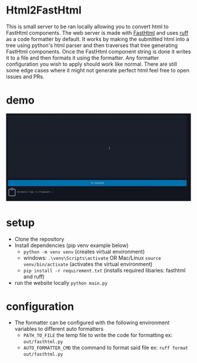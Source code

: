 # Html2FastHtml 
This is small server to be ran locally allowing you to convert html to FastHtml components.
The web server is made with [FastHtml](https://github.com/AnswerDotAI/fasthtml "fasthtml github") and
   uses [ruff](https://github.com/astral-sh/ruff "Ruff github") as a code formatter by default.
It works by making the submitted html into a tree using python's html parser and then traverses that tree
   generating FastHtml components.
Once the FastHtml component string is done it writes it to a file and then formats it using the formatter.
Any formatter configuration you wish to apply should work like normal.
There are still some edge cases where it might not generate perfect html feel free to open
   issues and PRs.
# demo
![Demo GIF](demo.gif)
# setup
- Clone the repository
- Install dependencies (pip venv example below)
    - `python -m venv venv` (creates virtual environment)
    - windows: `.\venv\Scripts\activate` OR Mac/Linux `source venv/bin/activate` (activates the virtual environment)
    - `pip install -r requirement.txt` (installs required libaries: fasthtml and ruff)
- run the website locally `python main.py`
# configuration
- The formatter can be configured with the following environment variables to different auto formatters
    - `PATH_TO_FILE` the temp file to write the code for formatting ex: `out/fasthtml.py`
    - `AUTO_FORMATTER_CMD` the command to format said file ex: `ruff format out/fasthtml.py`
